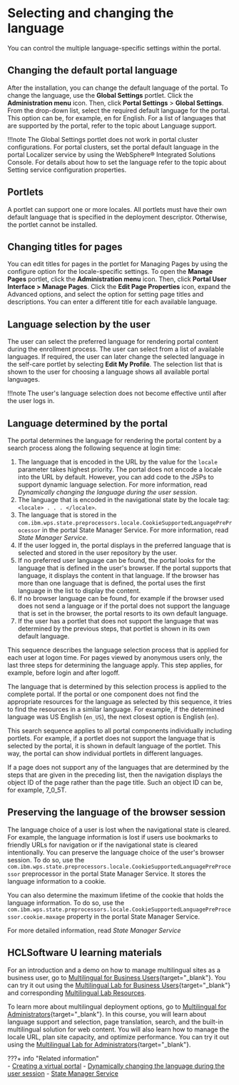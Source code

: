 # Selecting and changing the language

You can control the multiple language-specific settings within the portal.

## Changing the default portal language

After the installation, you can change the default language of the portal. To change the language, use the **Global Settings** portlet. Click the **Administration menu** icon. Then, click **Portal Settings** \> **Global Settings**. From the drop-down list, select the required default language for the portal. This option can be, for example, en for English. For a list of languages that are supported by the portal, refer to the topic about Language support.

!!!note
    The Global Settings portlet does not work in portal cluster configurations. For portal clusters, set the portal default language in the portal Localizer service by using the WebSphere® Integrated Solutions Console. For details about how to set the language refer to the topic about Setting service configuration properties.

## Portlets

A portlet can support one or more locales. All portlets must have their own default language that is specified in the deployment descriptor. Otherwise, the portlet cannot be installed.

## Changing titles for pages

You can edit titles for pages in the portlet for Managing Pages by using the configure option for the locale-specific settings. To open the **Manage Pages** portlet, click the **Administration menu** icon. Then, click **Portal User Interface > Manage Pages**. Click the **Edit Page Properties** icon, expand the Advanced options, and select the option for setting page titles and descriptions. You can enter a different title for each available language.

## Language selection by the user

The user can select the preferred language for rendering portal content during the enrollment process. The user can select from a list of available languages. If required, the user can later change the selected language in the self-care portlet by selecting **Edit My Profile**. The selection list that is shown to the user for choosing a language shows all available portal languages.

!!!note
    The user's language selection does not become effective until after the user logs in.

## Language determined by the portal

The portal determines the language for rendering the portal content by a search process along the following sequence at login time:

1.  The language that is encoded in the URL by the value for the `locale` parameter takes highest priority. The portal does not encode a locale into the URL by default. However, you can add code to the JSPs to support dynamic language selection. For more information, read *Dynamically changing the language during the user session*.
2.  The language that is encoded in the navigational state by the locale tag: `<locale> . . . </locale>`.
3.  The language that is stored in the `com.ibm.wps.state.preprocessors.locale.CookieSupportedLanguagePreProcessor` in the portal State Manager Service. For more information, read *State Manager Service*.
4.  If the user logged in, the portal displays in the preferred language that is selected and stored in the user repository by the user.
5.  If no preferred user language can be found, the portal looks for the language that is defined in the user's browser. If the portal supports that language, it displays the content in that language. If the browser has more than one language that is defined, the portal uses the first language in the list to display the content.
6.  If no browser language can be found, for example if the browser used does not send a language or if the portal does not support the language that is set in the browser, the portal resorts to its own default language.
7.  If the user has a portlet that does not support the language that was determined by the previous steps, that portlet is shown in its own default language.

This sequence describes the language selection process that is applied for each user at logon time. For pages viewed by anonymous users only, the last three steps for determining the language apply. This step applies, for example, before login and after logoff.

The language that is determined by this selection process is applied to the complete portal. If the portal or one component does not find the appropriate resources for the language as selected by this sequence, it tries to find the resources in a similar language. For example, if the determined language was US English (`en_US`), the next closest option is English (`en`).

This search sequence applies to all portal components individually including portlets. For example, if a portlet does not support the language that is selected by the portal, it is shown in default language of the portlet. This way, the portal can show individual portlets in different languages.

If a page does not support any of the languages that are determined by the steps that are given in the preceding list, then the navigation displays the object ID of the page rather than the page title. Such an object ID can be, for example, 7_0_5T.

## Preserving the language of the browser session

The language choice of a user is lost when the navigational state is cleared. For example, the language information is lost if users use bookmarks to friendly URLs for navigation or if the navigational state is cleared intentionally. You can preserve the language choice of the user's browser session. To do so, use the `com.ibm.wps.state.preprocessors.locale.CookieSupportedLanguagePreProcessor` preprocessor in the portal State Manager Service. It stores the language information to a cookie.

You can also determine the maximum lifetime of the cookie that holds the language information. To do so, use the `com.ibm.wps.state.preprocessors.locale.CookieSupportedLanguagePreProcessor.cookie.maxage` property in the portal State Manager Service.

For more detailed information, read *State Manager Service*

## HCLSoftware U learning materials

For an introduction and a demo on how to manage multilingual sites as a business user, go to [Multilingual for Business Users](https://hclsoftwareu.hcltechsw.com/component/axs/?view=sso_config&id=3&forward=https%3A%2F%2Fhclsoftwareu.hcltechsw.com%2Fcourses%2Flesson%2F%3Fid%3D2792){target="_blank"}. You can try it out using the [Multilingual Lab for Business Users](https://hclsoftwareu.hcltechsw.com/images/Lc4sMQCcN5uxXmL13gSlsxClNTU3Mjc3NTc4MTc2/DS_Academy/DX/Business_User/HDX-BU-200_Multilingual_Lab.pdf){target="_blank"} and corresponding [Multilingual Lab Resources](https://hclsoftwareu.hcltechsw.com/images/Lc4sMQCcN5uxXmL13gSlsxClNTU3Mjc3NTc4MTc2/DS_Academy/DX/Business_User/HDX-BU-200_Multilingual_Lab_Resources.zip).

To learn more about multilingual deployment options, go to [Multilingual for Administrators](https://hclsoftwareu.hcltechsw.com/component/axs/?view=sso_config&id=3&forward=https%3A%2F%2Fhclsoftwareu.hcltechsw.com%2Fcourses%2Flesson%2F%3Fid%3D3364){target="_blank"}. In this course, you will learn about language support and selection, page translation, search, and the built-in multilingual solution for web content. You will also learn how to manage the locale URL, plan site capacity, and optimize performance. You can try it out using the [Multilingual Lab for Administrators](https://hclsoftwareu.hcltechsw.com/component/axs/?view=sso_config&id=3&forward=https%3A%2F%2Fhclsoftwareu.hcltechsw.com%2Fcourses%2Flesson%2F%3Fid%3D3364){target="_blank"}.

???+ info "Related information"  
    -   [Creating a virtual portal](../../../../build_sites/virtual_portal/mng_vp/h_virtual_create.md)
    -   [Dynamically changing the language during the user session](../../portal_admin_tools/language_support/adchglang_dynamic.md)
    -   [State Manager Service](../../../../deploy_dx/manage/config_portal_behavior/service_config_properties/portal_svc_cfg/statemanager_svc/index.md)
